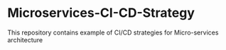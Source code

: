 # Microservices-CI-CD-Strategy
This repository contains example of CI/CD strategies for Micro-services architecture 
